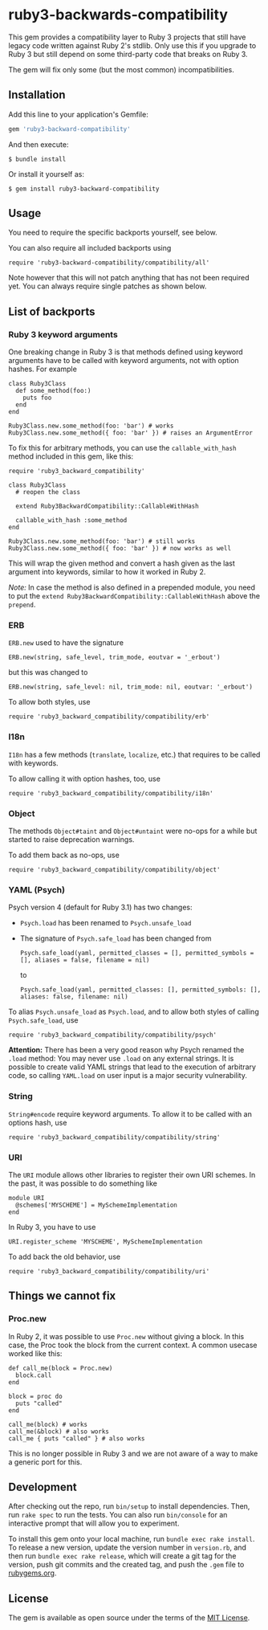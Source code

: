 # ruby3-backwards-compatibility

This gem provides a compatibility layer to Ruby 3 projects that still have legacy code written against Ruby 2's stdlib. Only use this if you upgrade to Ruby 3 but still depend on some third-party code that breaks on Ruby 3.

The gem will fix only some (but the most common) incompatibilities.

## Installation

Add this line to your application's Gemfile:

```ruby
gem 'ruby3-backward-compatibility'
```

And then execute:

    $ bundle install

Or install it yourself as:

    $ gem install ruby3-backward-compatibility

## Usage

You need to require the specific backports yourself, see below.

You can also require all included backports using

```
require 'ruby3-backward-compatibility/compatibility/all'
```

Note however that this will not patch anything that has not been required yet. You can always require single patches as shown below.


## List of backports

### Ruby 3 keyword arguments

One breaking change in Ruby 3 is that methods defined using keyword arguments have to be called with keyword arguments, not with option hashes. For example

```
class Ruby3Class
  def some_method(foo:)
    puts foo
  end
end

Ruby3Class.new.some_method(foo: 'bar') # works
Ruby3Class.new.some_method({ foo: 'bar' }) # raises an ArgumentError
```

To fix this for arbitrary methods, you can use the `callable_with_hash` method included in this gem, like this:

```
require 'ruby3_backward_compatibility'

class Ruby3Class
  # reopen the class

  extend Ruby3BackwardCompatibility::CallableWithHash

  callable_with_hash :some_method
end

Ruby3Class.new.some_method(foo: 'bar') # still works
Ruby3Class.new.some_method({ foo: 'bar' }) # now works as well
```

This will wrap the given method and convert a hash given as the last argument into keywords, similar to how it worked in Ruby 2.

*Note:* In case the method is also defined in a prepended module, you need to put the `extend Ruby3BackwardCompatibility::CallableWithHash` above the `prepend`.

### ERB

`ERB.new` used to have the signature

```
ERB.new(string, safe_level, trim_mode, eoutvar = '_erbout')
```

but this was changed to

```
ERB.new(string, safe_level: nil, trim_mode: nil, eoutvar: '_erbout')
```

To allow both styles, use

```
require 'ruby3_backward_compatibility/compatibility/erb'
```


### I18n

`I18n` has a few methods (`translate`, `localize`, etc.) that requires to be called with keywords.

To allow calling it with option hashes, too, use

```
require 'ruby3_backward_compatibility/compatibility/i18n'
```


### Object

The methods `Object#taint` and `Object#untaint` were no-ops for a while but started to raise deprecation warnings.

To add them back as no-ops, use

```
require 'ruby3_backward_compatibility/compatibility/object'
```


### YAML (Psych)

Psych version 4 (default for Ruby 3.1) has two changes:
- `Psych.load` has been renamed to `Psych.unsafe_load`
- The signature of `Psych.safe_load` has been changed from

  ```
  Psych.safe_load(yaml, permitted_classes = [], permitted_symbols = [], aliases = false, filename = nil)
  ```

  to

  ```
  Psych.safe_load(yaml, permitted_classes: [], permitted_symbols: [], aliases: false, filename: nil)
  ```

To alias `Psych.unsafe_load` as `Psych.load`, and to allow both styles of calling `Psych.safe_load`, use

```
require 'ruby3_backward_compatibility/compatibility/psych'
```

**Attention:** There has been a very good reason why Psych renamed the `.load` method: You may never use `.load` on any external strings. It is possible to create valid YAML strings that lead to the execution of arbitrary code, so calling `YAML.load` on user input is a major security vulnerability.


### String

`String#encode` require keyword arguments. To allow it to be called with an options hash, use

```
require 'ruby3_backward_compatibility/compatibility/string'
```


### URI

The `URI` module allows other libraries to register their own URI schemes. In the past, it was possible to do something like

```
module URI
  @schemes['MYSCHEME'] = MySchemeImplementation
end
```

In Ruby 3, you have to use

```
URI.register_scheme 'MYSCHEME', MySchemeImplementation
```

To add back the old behavior, use

```
require 'ruby3_backward_compatibility/compatibility/uri'
```


## Things we cannot fix

### Proc.new

In Ruby 2, it was possible to use `Proc.new` without giving a block. In this case, the Proc took the block from the current context. A common usecase worked like this:

```
def call_me(block = Proc.new)
  block.call
end

block = proc do
  puts "called"
end

call_me(block) # works
call_me(&block) # also works
call_me { puts "called" } # also works
```

This is no longer possible in Ruby 3 and we are not aware of a way to make a generic port for this.



## Development

After checking out the repo, run `bin/setup` to install dependencies. Then, run `rake spec` to run the tests. You can also run `bin/console` for an interactive prompt that will allow you to experiment.

To install this gem onto your local machine, run `bundle exec rake install`. To release a new version, update the version number in `version.rb`, and then run `bundle exec rake release`, which will create a git tag for the version, push git commits and the created tag, and push the `.gem` file to [rubygems.org](https://rubygems.org).

## License

The gem is available as open source under the terms of the [MIT License](https://opensource.org/licenses/MIT).
